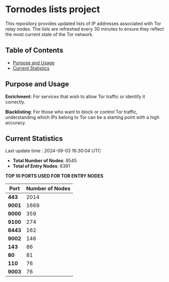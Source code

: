 # Tornodes lists project

This repository provides updated lists of IP addresses associated with Tor relay nodes. The lists are refreshed every 30 minutes to ensure they reflect the most current state of the Tor network.

## Table of Contents

- [Purpose and Usage](#purpose-and-usage)
- [Current Statistics](#current-statistics)


## Purpose and Usage

**Enrichment**: For services that wish to allow Tor traffic or identify it correctly.

**Blacklisting**: For those who want to block or control Tor traffic, understanding which IPs belong to Tor can be a starting point with a high accuracy.

## Current Statistics

Last update time : 2024-09-03 16:30:04 UTC

- **Total Number of Nodes**: 8545
- **Total of Entry Nodes**: 6391

**TOP 10 PORTS USED FOR TOR ENTRY NODES**

| **Port** | **Number of Nodes** |
|------|-----------------|
| **443**   | 2014  |
| **9001**   | 1669  |
| **9000**   | 359  |
| **9100**   | 274  |
| **8443**   | 162  |
| **9002**   | 146  |
| **143**   | 86  |
| **80**   | 81  |
| **110**   | 76  |
| **9003**   | 76  |

